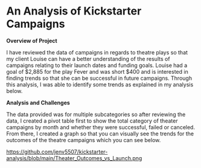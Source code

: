# An Analysis of Kickstarter Campaigns
 
**Overview of Project**

I have reviewed the data of campaigns in regards to theatre plays so that my client Louise can have a better understanding of the results of campaigns relating to their launch dates and funding goals.  Louise had a goal of $2,885 for the play Fever and was short $400 and is interested in finding trends so that she can be successful in future campaigns.  Through this analysis, I was able to identify some trends as explained in my analysis below.

**Analysis and Challenges**

The data provided was for multiple subcategories so after reviewing the data, I created a pivot table first to show the total category of theater campaigns by month and whether they were successful, failed or canceled.  From there, I created a graph so that you can visually see the trends for the outcomes of the theatre campaigns which you can see below.

https://github.com/jenv5507/kickstarter-analysis/blob/main/Theater_Outcomes_vs_Launch.png

